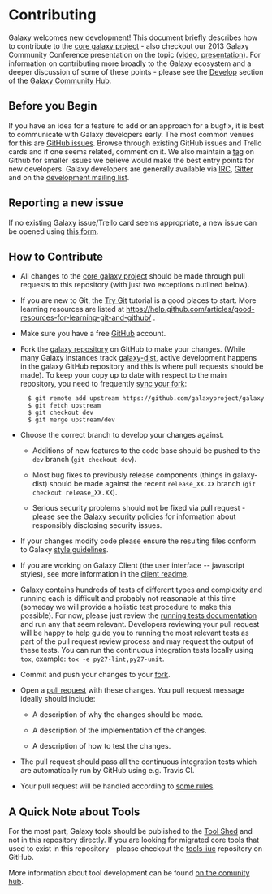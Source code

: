 # Contributing

Galaxy welcomes new development!
This document briefly describes how to contribute to the [core
galaxy project](https://github.com/galaxyproject/galaxy) -
also checkout our 2013 Galaxy Community
Conference presentation on the topic
([video](https://vimeo.com/channels/581875/73486255),
[presentation](https://depot.galaxyproject.org/hub/attachments/documents/presentations/gcc2013/BakerContribute.pdf)). For
information on contributing more broadly to the Galaxy ecosystem and a
deeper discussion of some of these points - please see the
[Develop](https://galaxyproject.org/develop) section of the
[Galaxy Community Hub](https://galaxyproject.org).

## Before you Begin

If you have an idea for a feature to add or an approach for a bugfix,
it is best to communicate with Galaxy developers early. The most
common venues for this are
[GitHub issues](https://github.com/galaxyproject/galaxy/issues).
Browse through existing GitHub issues and Trello cards and if one seems related,
comment on it. We also maintain a [tag](https://github.com/galaxyproject/galaxy/issues?q=is%3Aissue+is%3Aopen+label%3Afriendliness%2Ffriendly) on Github for
smaller issues we believe would make the best entry points for new
developers.
Galaxy developers are generally available via
[IRC](https://galaxyproject.org/get-involved), [Gitter](https://gitter.im/galaxyproject/Lobby)
and on the [development mailing list](http://dev.list.galaxyproject.org).

## Reporting a new issue

If no existing Galaxy issue/Trello card seems appropriate, a new issue can be
opened using [this form](https://github.com/galaxyproject/galaxy/issues/new).

## How to Contribute

* All changes to the [core galaxy project](https://github.com/galaxyproject/galaxy)
  should be made through pull requests to this repository (with just two
  exceptions outlined below).

* If you are new to Git, the [Try Git](http://try.github.com/) tutorial is a good places to start.
  More learning resources are listed at https://help.github.com/articles/good-resources-for-learning-git-and-github/ .

* Make sure you have a free [GitHub](https://github.com/) account.

* Fork the [galaxy repository](https://github.com/galaxyproject/galaxy) on
  GitHub to make your changes.
  (While many Galaxy instances track
  [galaxy-dist](https://bitbucket.org/galaxy/galaxy-dist), active development
  happens in the galaxy GitHub repository and this is where pull requests
  should be made).
  To keep your copy up to date with respect to the main repository, you need to
  frequently [sync your fork](https://help.github.com/articles/syncing-a-fork/):
  ```
    $ git remote add upstream https://github.com/galaxyproject/galaxy
    $ git fetch upstream
    $ git checkout dev
    $ git merge upstream/dev
  ```

* Choose the correct branch to develop your changes against.

  * Additions of new features to the code base should be pushed to the `dev` branch (`git
    checkout dev`).

  * Most bug fixes to previously release components (things in galaxy-dist)
    should be made against the recent `release_XX.XX` branch (`git checkout release_XX.XX`).

  * Serious security problems should not be fixed via pull request - please
    see [the Galaxy security policies](SECURITY_POLICY.md) for information
    about responsibly disclosing security issues.

* If your changes modify code please ensure the resulting files conform to
  Galaxy [style guidelines](https://galaxyproject.org/develop/best-practices).

* If you are working on Galaxy Client (the user interface -- javascript
  styles), see more information in the [client readme](client/README.md).

* Galaxy contains hundreds of tests of different types and complexity
  and running each is difficult and probably not reasonable at this
  time (someday we will provide a holistic test procedure to make this
  possible). For now, please just review the [running tests
  documentation](https://galaxyproject.org/admin/running-tests)
  and run any that seem relevant. Developers reviewing your pull
  request will be happy to help guide you to running the most relevant
  tests as part of the pull request review process and may request the
  output of these tests. You can run the continuous integration tests locally
  using `tox`, example: `tox -e py27-lint,py27-unit`.

* Commit and push your changes to your
  [fork](https://help.github.com/articles/pushing-to-a-remote/).

* Open a [pull
  request](https://help.github.com/articles/creating-a-pull-request/)
  with these changes. You pull request message ideally should include:

   * A description of why the changes should be made.

   * A description of the implementation of the changes.

   * A description of how to test the changes.

* The pull request should pass all the continuous integration tests which are
  automatically run by GitHub using e.g. Travis CI.

* Your pull request will be handled according to
  [some rules](doc/source/project/organization.rst#handling-pull-requests).

## A Quick Note about Tools

  For the most part, Galaxy tools should be published to the
  [Tool Shed](https://galaxyproject.org/toolshed) and not in this
  repository directly. If you are looking for migrated
  core tools that used to exist in this repository - please checkout
  the [tools-iuc](https://github.com/galaxyproject/tools-iuc)
  repository on GitHub.

  More information about tool development can be found [on the comunity hub](https://galaxyproject.org/develop).
